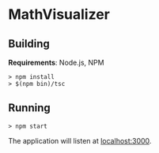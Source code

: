 # MathVisualizer

## Building

**Requirements**: Node.js, NPM

    > npm install
    > $(npm bin)/tsc
    
## Running

    > npm start
    
The application will listen at <localhost:3000>.